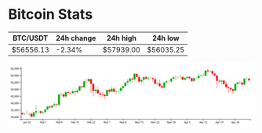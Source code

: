 # Bitcoin Stats

BTC/USDT|24h change|24h high|24h low|
|---|---|---|---|
|$56556.13|-2.34%|$57939.00|$56035.25|

<img src="./chart.svg">
